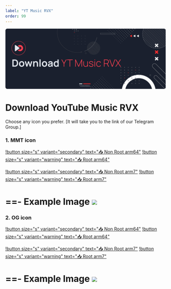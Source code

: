 ```yaml
---
label: "YT Music RVX"
order: 99
---
```


![](/assets/cover/download-ytm-rvx-cover.png)

# Download YouTube Music RVX

Choose any icon you prefer. [It will take you to the link of our Telegram Group.]

### 1. MMT icon
[!button size="s" variant="secondary" text="📥 Non Root arm64"](https://t.me/ReVancedBuildMMT/120973) [!button size="s" variant="warning" text="📥 Root arm64"](https://github.com/kazimmt/RVX-MMT-module/releases/download/09-08/RVX-music-arm64-MMT.zip)

[!button size="s" variant="secondary" text="📥 Non Root arm7"](https://t.me/ReVancedBuildMMT/120974) [!button size="s" variant="warning" text="📥 Root arm7"](https://github.com/kazimmt/RVX-MMT-module/releases/download/09-08/RVX-music-arm7-MMT.zip)

==- Example Image
![](https://raw.githubusercontent.com/kazimmt/RVX-Features/website/assets/icon-difference/mmt.jpg)
===

### 2. OG icon
[!button size="s" variant="secondary" text="📥 Non Root arm64"](https://t.me/ReVancedBuildMMT/120979) [!button size="s" variant="warning" text="📥 Root arm64"](https://github.com/kazimmt/RVX-MMT-module/releases/download/09-08/RVX-music-arm64-OG.zip)

[!button size="s" variant="secondary" text="📥 Non Root arm7"](https://t.me/ReVancedBuildMMT/120980) [!button size="s" variant="warning" text="📥 Root arm7"](https://github.com/kazimmt/RVX-MMT-module/releases/download/09-08/RVX-music-arm7-OG.zip)

==- Example Image
![](https://raw.githubusercontent.com/kazimmt/RVX-Features/website/assets/icon-difference/og.jpg)
===
